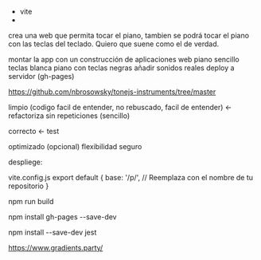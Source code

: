 

- vite
- 
crea una web que permita tocar el piano, tambien se podrá tocar el piano con las teclas del teclado. Quiero que suene como el de verdad.

montar la app con un construcción de aplicaciones web
piano sencillo teclas blanca
piano con teclas negras
añadir sonidos reales
deploy a servidor (gh-pages)



https://github.com/nbrosowsky/tonejs-instruments/tree/master


limpio (codigo facil de entender, no rebuscado, facil de entender) <- refactoriza
sin repeticiones (sencillo)

correcto <- test

optimizado (opcional)
flexibilidad
seguro


despliege:


vite.config.js
export default {
    base: '/p/', // Reemplaza con el nombre de tu repositorio
  }



npm run build

npm install gh-pages --save-dev



npm install --save-dev jest


https://www.gradients.party/